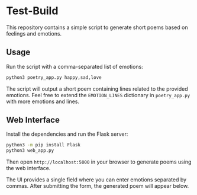 # Test-Build

This repository contains a simple script to generate short poems based on feelings and emotions.

## Usage

Run the script with a comma-separated list of emotions:

```bash
python3 poetry_app.py happy,sad,love
```

The script will output a short poem containing lines related to the provided emotions. Feel free to extend the `EMOTION_LINES` dictionary in `poetry_app.py` with more emotions and lines.

## Web Interface

Install the dependencies and run the Flask server:

```bash
python3 -m pip install Flask
python3 web_app.py
```

Then open `http://localhost:5000` in your browser to generate poems using the web interface.

The UI provides a single field where you can enter emotions separated by commas. After submitting the form, the generated poem will appear below.
